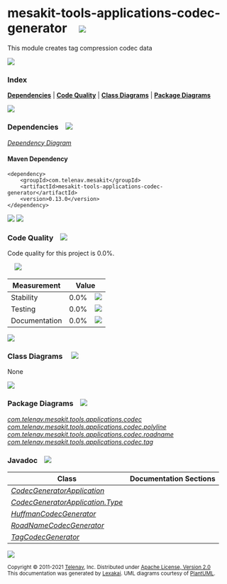 [//]: # (start-user-text)



[//]: # (end-user-text)

# mesakit-tools-applications-codec-generator &nbsp;&nbsp; <img src="https://telenav.github.io/telenav-assets/images/icons/compress-32.png" srcset="https://telenav.github.io/telenav-assets/images/icons/compress-32-2x.png 2x"/>

This module creates tag compression codec data

<img src="https://telenav.github.io/telenav-assets/images/separators/horizontal-line-512.png" srcset="https://telenav.github.io/telenav-assets/images/separators/horizontal-line-512-2x.png 2x"/>

### Index



[**Dependencies**](#dependencies) | [**Code Quality**](#code-quality) | [**Class Diagrams**](#class-diagrams) | [**Package Diagrams**](#package-diagrams)

<img src="https://telenav.github.io/telenav-assets/images/separators/horizontal-line-512.png" srcset="https://telenav.github.io/telenav-assets/images/separators/horizontal-line-512-2x.png 2x"/>

### Dependencies <a name="dependencies"></a> &nbsp;&nbsp; <img src="https://telenav.github.io/telenav-assets/images/icons/dependencies-32.png" srcset="https://telenav.github.io/telenav-assets/images/icons/dependencies-32-2x.png 2x"/>

[*Dependency Diagram*](https://www.mesakit.org/0.13.0/lexakai/mesakit-extensions/mesakit-tools/applications/codec-generator/documentation/diagrams/dependencies.svg)

#### Maven Dependency

    <dependency>
        <groupId>com.telenav.mesakit</groupId>
        <artifactId>mesakit-tools-applications-codec-generator</artifactId>
        <version>0.13.0</version>
    </dependency>

<img src="https://telenav.github.io/telenav-assets/images/separators/horizontal-line-128.png" srcset="https://telenav.github.io/telenav-assets/images/separators/horizontal-line-128-2x.png 2x"/>

[//]: # (start-user-text)



[//]: # (end-user-text)

<img src="https://telenav.github.io/telenav-assets/images/separators/horizontal-line-128.png" srcset="https://telenav.github.io/telenav-assets/images/separators/horizontal-line-128-2x.png 2x"/>

### Code Quality <a name="code-quality"></a> &nbsp;&nbsp; <img src="https://telenav.github.io/telenav-assets/images/icons/ruler-32.png" srcset="https://telenav.github.io/telenav-assets/images/icons/ruler-32-2x.png 2x"/>

Code quality for this project is 0.0%.  
  
&nbsp; &nbsp; <img src="https://telenav.github.io/telenav-assets/images/meters/meter-0-96.png" srcset="https://telenav.github.io/telenav-assets/images/meters/meter-0-96-2x.png 2x"/>

| Measurement   | Value                    |
|---------------|--------------------------|
| Stability     | 0.0%&nbsp; &nbsp; <img src="https://telenav.github.io/telenav-assets/images/meters/meter-0-96.png" srcset="https://telenav.github.io/telenav-assets/images/meters/meter-0-96-2x.png 2x"/>     |
| Testing       | 0.0%&nbsp; &nbsp; <img src="https://telenav.github.io/telenav-assets/images/meters/meter-0-96.png" srcset="https://telenav.github.io/telenav-assets/images/meters/meter-0-96-2x.png 2x"/>       |
| Documentation | 0.0%&nbsp; &nbsp; <img src="https://telenav.github.io/telenav-assets/images/meters/meter-0-96.png" srcset="https://telenav.github.io/telenav-assets/images/meters/meter-0-96-2x.png 2x"/> |

<img src="https://telenav.github.io/telenav-assets/images/separators/horizontal-line-128.png" srcset="https://telenav.github.io/telenav-assets/images/separators/horizontal-line-128-2x.png 2x"/>

### Class Diagrams <a name="class-diagrams"></a> &nbsp; &nbsp; <img src="https://telenav.github.io/telenav-assets/images/icons/diagram-40.png" srcset="https://telenav.github.io/telenav-assets/images/icons/diagram-40-2x.png 2x"/>

None

<img src="https://telenav.github.io/telenav-assets/images/separators/horizontal-line-128.png" srcset="https://telenav.github.io/telenav-assets/images/separators/horizontal-line-128-2x.png 2x"/>

### Package Diagrams <a name="package-diagrams"></a> &nbsp;&nbsp; <img src="https://telenav.github.io/telenav-assets/images/icons/box-24.png" srcset="https://telenav.github.io/telenav-assets/images/icons/box-24-2x.png 2x"/>

[*com.telenav.mesakit.tools.applications.codec*](https://www.mesakit.org/0.13.0/lexakai/mesakit-extensions/mesakit-tools/applications/codec-generator/documentation/diagrams/com.telenav.mesakit.tools.applications.codec.svg)  
[*com.telenav.mesakit.tools.applications.codec.polyline*](https://www.mesakit.org/0.13.0/lexakai/mesakit-extensions/mesakit-tools/applications/codec-generator/documentation/diagrams/com.telenav.mesakit.tools.applications.codec.polyline.svg)  
[*com.telenav.mesakit.tools.applications.codec.roadname*](https://www.mesakit.org/0.13.0/lexakai/mesakit-extensions/mesakit-tools/applications/codec-generator/documentation/diagrams/com.telenav.mesakit.tools.applications.codec.roadname.svg)  
[*com.telenav.mesakit.tools.applications.codec.tag*](https://www.mesakit.org/0.13.0/lexakai/mesakit-extensions/mesakit-tools/applications/codec-generator/documentation/diagrams/com.telenav.mesakit.tools.applications.codec.tag.svg)

### Javadoc <a name="code-quality"></a> &nbsp;&nbsp; <img src="https://telenav.github.io/telenav-assets/images/icons/books-24.png" srcset="https://telenav.github.io/telenav-assets/images/icons/books-24-2x.png 2x"/>

| Class | Documentation Sections  |
|-------|-------------------------|
| [*CodecGeneratorApplication*](https://www.mesakit.org/0.13.0/javadoc/mesakit-extensions/mesakit-tools-applications-codec-generator/com/telenav/mesakit/tools/applications/codec/CodecGeneratorApplication.html) |  |  
| [*CodecGeneratorApplication.Type*](https://www.mesakit.org/0.13.0/javadoc/mesakit-extensions/mesakit-tools-applications-codec-generator/com/telenav/mesakit/tools/applications/codec/CodecGeneratorApplication.Type.html) |  |  
| [*HuffmanCodecGenerator*](https://www.mesakit.org/0.13.0/javadoc/mesakit-extensions/mesakit-tools-applications-codec-generator/com/telenav/mesakit/tools/applications/codec/polyline/HuffmanCodecGenerator.html) |  |  
| [*RoadNameCodecGenerator*](https://www.mesakit.org/0.13.0/javadoc/mesakit-extensions/mesakit-tools-applications-codec-generator/com/telenav/mesakit/tools/applications/codec/roadname/RoadNameCodecGenerator.html) |  |  
| [*TagCodecGenerator*](https://www.mesakit.org/0.13.0/javadoc/mesakit-extensions/mesakit-tools-applications-codec-generator/com/telenav/mesakit/tools/applications/codec/tag/TagCodecGenerator.html) |  |  

[//]: # (start-user-text)



[//]: # (end-user-text)

<img src="https://telenav.github.io/telenav-assets/images/separators/horizontal-line-512.png" srcset="https://telenav.github.io/telenav-assets/images/separators/horizontal-line-512-2x.png 2x"/>

<sub>Copyright &#169; 2011-2021 [Telenav](https://telenav.com), Inc. Distributed under [Apache License, Version 2.0](LICENSE)</sub>  
<sub>This documentation was generated by [Lexakai](https://lexakai.org). UML diagrams courtesy of [PlantUML](https://plantuml.com).</sub>

